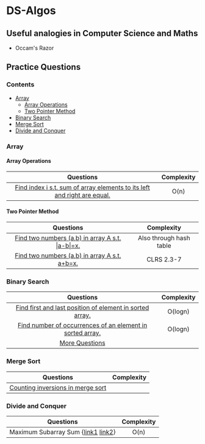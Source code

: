 # DS-Algos
## Useful analogies in Computer Science and Maths
- Occam's Razor
## Practice Questions
### Contents
- [Array](#array)
  - [Array Operations](#array-operations)
  - [Two Pointer Method](#two-pointer-method)
- [Binary Search](#binary-search)
- [Merge Sort](#merge-sort)
- [Divide and Conquer](#divide-and-conquer)
### Array

#### Array Operations
| Questions | Complexity | 
|:--:|:--:|
| [Find index i s.t. sum of array elements to its left and right are equal.](https://www.hackerrank.com/challenges/sherlock-and-array/editorial) | O(n) |
#### Two Pointer Method
| Questions | Complexity | 
|:--:|:--:|
| [Find two numbers (a,b) in array A s.t. \|a-b\|=x.](https://www.hackerrank.com/challenges/pairs/problem) | Also through hash table |
| [Find two numbers (a,b) in array A s.t. a+b=x.](https://atekihcan.github.io/CLRS/E02.03-07/) | CLRS 2.3-7 |

### Binary Search
|Questions|Complexity|
|:--:|:--:|
| [Find first and last position of element in sorted array.](https://leetcode.com/problems/find-first-and-last-position-of-element-in-sorted-array/solution/) |O(logn)|
| [Find number of occurrences of an element in sorted array.](https://leetcode.com/discuss/interview-question/124724/) | O(logn)  |
| [More Questions](https://medium.com/techie-delight/binary-search-practice-problems-4c856cd9f26c) | |

### Merge Sort
|Questions|Complexity|
|:--:|:--:|
| [Counting inversions in merge sort](https://www.hackerrank.com/challenges/ctci-merge-sort/problem) | |

### Divide and Conquer
|Questions|Complexity|
|:--:|:--:|
| Maximum Subarray Sum {[link1](https://www.hackerrank.com/challenges/maxsubarray/problem) [link2](https://leetcode.com/problems/maximum-subarray/submissions/)}| O(n) | 
